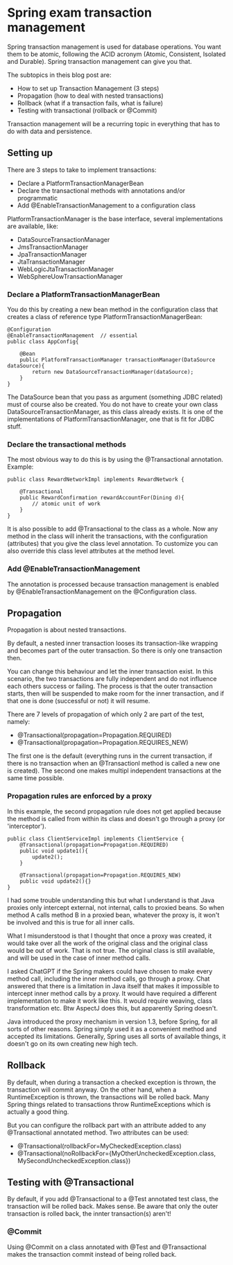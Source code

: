 # Spring exam transaction management

Spring transaction management is used for database operations. You want them to be atomic, following the ACID acronym (Atomic, Consistent, Isolated and Durable). Spring transaction management can give you that.

The subtopics in theis blog post are:

- How to set up Transaction Management (3 steps)
- Propagation (how to deal with nested transactions)
- Rollback (what if a transaction fails, what is failure)
- Testing with transactional (rollback or @Commit)

Transaction management will be a recurring topic in everything that has to do with data and persistence.

## Setting up

There are 3 steps to take to implement transactions:

- Declare a PlatformTransactionManagerBean
- Declare the transactional methods with annotations and/or programmatic
- Add @EnableTransactionManagement to a configuration class

PlatformTransactionManager is the base interface, several implementations are available, like:

- DataSourceTransactionManager
- JmsTransactionManager
- JpaTransactionManager
- JtaTransactionManager
- WebLogicJtaTransactionManager
- WebSphereUowTransactionManager

### Declare a PlatformTransactionManagerBean

You do this by creating a new bean method in the configuration class that creates a class of reference type PlatformTransactionManagerBean:

```
@Configuration
@EnableTransactionManagement  // essential
public class AppConfig{

	@Bean
	public PlatformTransactionManager transactionManager(DataSource dataSource){
		return new DataSourceTransactionManager(dataSource);
	}
}
```

The DataSource bean that you pass as argument (something JDBC related) must of course also be created. You do not have to create your own class DataSourceTransactionManager, as this class already exists. It is one of the implementations of PlatformTransactionManager, one that is fit for JDBC stuff.

### Declare the transactional methods

The most obvious way to do this is by using the @Transactional annotation. Example:

```
public class RewardNetworkImpl implements RewardNetwork {

	@Transactional
	public RewardConfirmation rewardAccountFor(Dining d){
		// atomic unit of work
	}
}
```

It is also possible to add @Transactional to the class as a whole. Now any method in the class will inherit the transactions, with the configuration (attributes) that you give the class level annotation. To customize you can also override this class level attributes at the method level.

### Add @EnableTransactionManagement

The annotation is processed because transaction management is enabled by @EnableTransactionManagement on the @Configuration class.

## Propagation

Propagation is about nested transactions. 

By default, a nested inner transaction looses its transaction-like wrapping and becomes part of the outer transaction. So there is only one transaction then.

You can change this behaviour and let the inner transaction exist. In this scenario, the two transactions are fully independent and do not influence each others success or failing. The process is that the outer transaction starts, then will be suspended to make room for the inner transaction, and if that one is done (successful or not) it will resume.

There are 7 levels of propagation of which only 2 are part of the test, namely:

- @Transactional(propagation=Propagation.REQUIRED)
- @Transactional(propagation=Propagation.REQUIRES_NEW)

The first one is the default (everything runs in the current transaction, if there is no transaction when an @Transactionl method is called a new one is created). The second one makes multipl independent transactions at the same time possible.

### Propagation rules are enforced by a proxy

In this example, the second propagation rule does not get applied because the method is called from within its class and doesn't go through a proxy (or 'interceptor').

```
public class ClientServiceImpl implements ClientService {
	@Transactional(propagation=Propagation.REQUIRED)
	public void update1(){
		update2();
	}

	@Transactional(propagation=Propagation.REQUIRES_NEW)
	public void update2(){}	
}
```

I had some trouble understanding this but what I understand is that Java proxies only intercept external, not internal, calls to proxied beans. So when method A calls method B in a proxied bean, whatever the proxy is, it won't be involved and this is true for all inner calls. 

What I misunderstood is that I thought that once a proxy was created, it would take over all the work of the original class and the original class would be out of work. That is not true. The original class is still available, and will be used in the case of inner method calls.

I asked ChatGPT if the Spring makers could have chosen to make every method call, including the inner method calls, go through a proxy. Chat answered that there is a limitation in Java itself that makes it impossible to intercept inner method calls by a proxy. It would have required a different implementation to make it work like this. It would require weaving, class transformation etc. Btw AspectJ does this, but apparently Spring doesn't.

Java introduced the proxy mechanism in version 1.3, before Spring, for all sorts of other reasons. Spring simply used it as a convenient method and accepted its limitations. Generally, Spring uses all sorts of available things, it doesn't go on its own creating new high tech.

## Rollback

By default, when during a transaction a checked exception is thrown, the transaction will commit anyway. On the other hand, when a RuntimeException is thrown, the transactions will be rolled back. Many Spring things related to transactions throw RuntimeExceptions which is actually a good thing.

But you can configure the rollback part with an attribute added to any @Transactional annotated method. Two attributes can be used:

- @Transactional(rollbackFor=MyCheckedException.class)
- @Transactional(noRollbackFor={MyOtherUncheckedException.class, MySecondUncheckedException.class})

## Testing with @Transactional

By default, if you add @Transactional to a @Test annotated test class, the transaction will be rolled back. Makes sense. Be aware that only the outer transaction is rolled back, the innter transaction(s) aren't!

### @Commit

Using @Commit on a class annotated with @Test and @Transactional makes the transaction commit instead of being rolled back.




